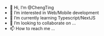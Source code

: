 - 👋 Hi, I’m @ChengTing
- 👀 I’m interested in Web/Mobile development
- 🌱 I’m currently learning Typescript/NextJS
- 💞️ I’m looking to collaborate on ...
- 📫 How to reach me ...

<!---
ChengTing315/ChengTing315 is a ✨ special ✨ repository because its `README.md` (this file) appears on your GitHub profile.
You can click the Preview link to take a look at your changes.
--->
